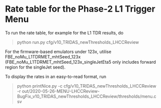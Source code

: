 # Rate table for the Phase-2 L1 Trigger Menu 
To run the rate table, for example for the L1 TDR results, do
> python run.py cfg/v10_TRIDAS_newThresholds_LHCCReview

For the firmware-based emulators under 123x, utilise FBE_noMu_L1TDRMET_mhtSeed_123x (FBE_noMu_L1TDRMET_mhtSeed_123x_singleJetEta5 only includes forward region for the singleJet seed).
  
To display the rates in an easy-to-read format, run
>python printNice.py -c cfg/v10_TRIDAS_newThresholds_LHCCReview -r out/2020-05-26-MENU-LHCCReview-BugFix_v10_TRIDAS_newThresholds_LHCCReview/thresholds/menu.csv

